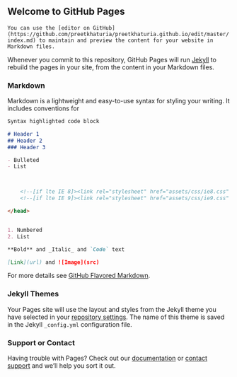 ## Welcome to GitHub Pages


```You can use the [editor on GitHub](https://github.com/preetkhaturia/preetkhaturia.github.io/edit/master/index.md) to maintain and preview the content for your website in Markdown files.```

Whenever you commit to this repository, GitHub Pages will run [Jekyll](https://jekyllrb.com/) to rebuild the pages in your site, from the content in your Markdown files.

### Markdown

Markdown is a lightweight and easy-to-use syntax for styling your writing. It includes conventions for

```markdown
Syntax highlighted code block

# Header 1
## Header 2
### Header 3

- Bulleted
- List



    <!--[if lte IE 8]><link rel="stylesheet" href="assets/css/ie8.css" /><![endif]-->
    <!--[if lte IE 9]><link rel="stylesheet" href="assets/css/ie9.css" /><![endif]-->

</head>


1. Numbered
2. List

**Bold** and _Italic_ and `Code` text

[Link](url) and ![Image](src)
```

For more details see [GitHub Flavored Markdown](https://guides.github.com/features/mastering-markdown/).

### Jekyll Themes

Your Pages site will use the layout and styles from the Jekyll theme you have selected in your [repository settings](https://github.com/preetkhaturia/preetkhaturia.github.io/settings). The name of this theme is saved in the Jekyll `_config.yml` configuration file.

### Support or Contact

Having trouble with Pages? Check out our [documentation](https://help.github.com/categories/github-pages-basics/) or [contact support](https://github.com/contact) and we’ll help you sort it out.
